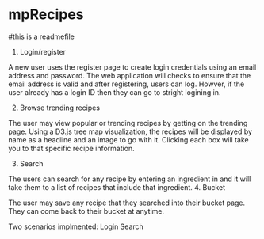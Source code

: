 # mpRecipes
#this is a readmefile

1. Login/register

A new user uses the register page to create login credentials using an email address and password. The web application will checks to ensure that the email address is valid and after registering, users can log. Howver, if the user already has a login ID then they can go to stright logining in. 

2. Browse trending recipes

The user may view popular or trending recipes by getting on the trending page. Using a D3.js tree map visualization, the recipes will be displayed by name as a headline and an image to go with it. Clicking each box will take you to that specific recipe information.  

3. Search

The users can search for any recipe by entering an ingredient in and it will take them to a list of recipes that include that ingredient. 
4. Bucket

The user may save any recipe that they searched into their bucket page. They can come back to their bucket at anytime. 

Two scenarios implmented:
Login
Search
